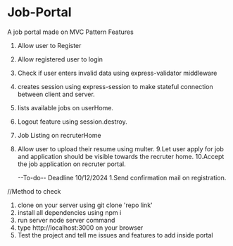 # Job-Portal
A job portal made on MVC Pattern
Features
1. Allow user to Register
2. Allow registered user to login
3. Check if user enters invalid data using express-validator middleware
4. creates session using express-session to make stateful connection between client and server.
5. lists available jobs on userHome.
6. Logout feature using session.destroy.
7. Job Listing on recruterHome
8. Allow user to upload their resume using multer.
9.Let user apply for job and application should be visible towards the recruter home.
10.Accept the job application on recruter portal.

   --To-do--  Deadline 10/12/2024
   1.Send confirmation mail on registration.

   
//Method to check
1. clone on your server using git clone 'repo link'
2. install all dependencies using npm i
3. run server node server command
4. type http://localhost:3000 on your browser
5. Test the project and tell me issues and features to add inside portal
   
